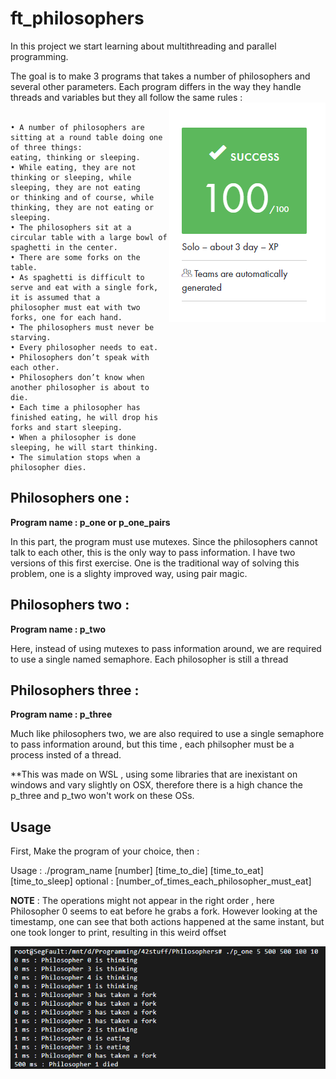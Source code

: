# ft_philosophers

In this project we start learning about multithreading and parallel programming.

The goal is to make 3 programs that takes a number of philosophers and several other parameters. Each program differs in the way they handle threads and variables but they all follow the same rules :
<br> <img align="right" src=https://github.com/42Curriculum/ft_philosophers/blob/master/resources/philosophers.PNG/> <br>
```
• A number of philosophers are sitting at a round table doing one of three things:
eating, thinking or sleeping.
• While eating, they are not thinking or sleeping, while sleeping, they are not eating
or thinking and of course, while thinking, they are not eating or sleeping.
• The philosophers sit at a circular table with a large bowl of spaghetti in the center.
• There are some forks on the table.
• As spaghetti is difficult to serve and eat with a single fork, it is assumed that a
philosopher must eat with two forks, one for each hand.
• The philosophers must never be starving.
• Every philosopher needs to eat.
• Philosophers don’t speak with each other.
• Philosophers don’t know when another philosopher is about to die.
• Each time a philosopher has finished eating, he will drop his forks and start sleeping.
• When a philosopher is done sleeping, he will start thinking.
• The simulation stops when a philosopher dies.
```
## Philosophers one :

**Program name : p_one  or p_one_pairs**

 In this part, the program must use mutexes. Since the philosophers cannot talk to each other, this is the only way to pass information. I have two versions of this first exercise. One is the traditional way of solving this problem, one is a slighty improved way, using pair magic.

## Philosophers two :

**Program name : p_two**

Here, instead of using mutexes to pass information around, we are required to use a single named semaphore. Each philosopher is still a thread

## Philosophers three :

**Program name : p_three**

Much like philosophers two, we are also required to use a single semaphore to pass information around, but this time , each philsopher must be a process insted of a thread.

**This was made on WSL , using some libraries that are inexistant on windows and vary slightly on OSX, therefore there is a high chance the p_three and p_two won't work on these OSs.

## Usage

First, Make the program of your choice, then :

Usage : ./program_name [number] [time_to_die] [time_to_eat] [time_to_sleep] optional : [number_of_times_each_philosopher_must_eat]

**NOTE** : The operations might not appear in the right order , here Philosopher 0 seems to eat before he grabs a fork. However looking at the timestamp, one can see that both actions happened at the same instant, but one took longer to print, resulting in this weird offset

![](https://github.com/42Curriculum/ft_philosophers/blob/master/resources/theydied.PNG)
